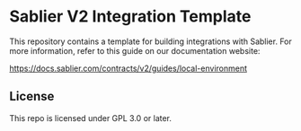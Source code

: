 # Sablier V2 Integration Template

This repository contains a template for building integrations with Sablier. For more information, refer to this guide on
our documentation website:

https://docs.sablier.com/contracts/v2/guides/local-environment

## License

This repo is licensed under GPL 3.0 or later.
